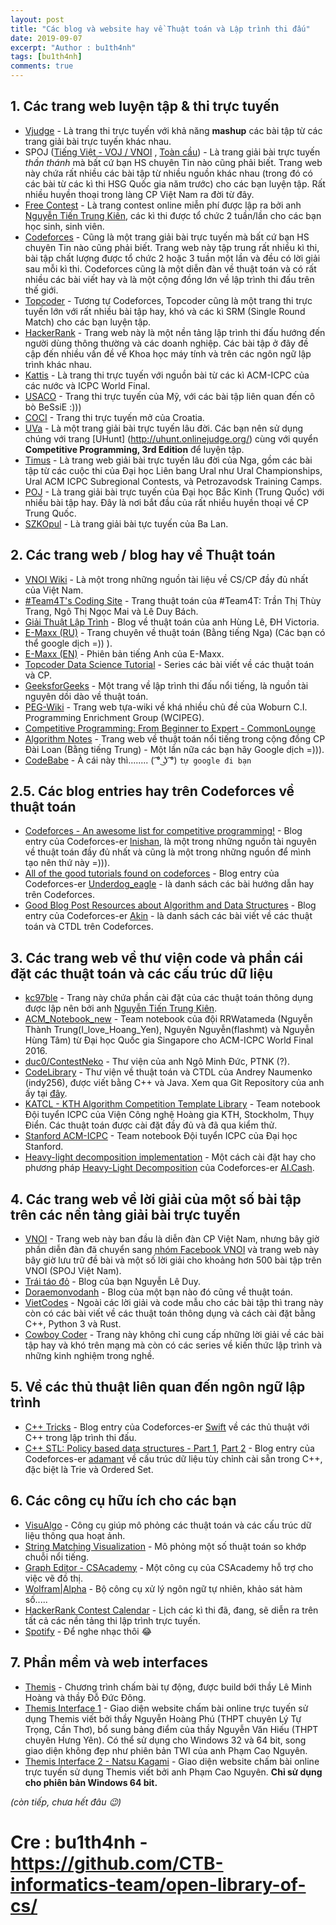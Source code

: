 ```yaml
---
layout: post
title: "Các blog và website hay về Thuật toán và Lập trình thi đấu"
date: 2019-09-07
excerpt: "Author : bu1th4nh"
tags: [bu1th4nh]
comments: true
---
```

## 1. Các trang web luyện tập & thi trực tuyến
   * [Vjudge](https://vjudge.net/) - Là trang thi trực tuyến với khả năng **mashup** các bài tập từ các trang giải bài trực tuyến khác nhau.
   * SPOJ ([Tiếng Việt - VOJ / VNOI](http://vn.spoj.com) , [Toàn cầu](https://www.spoj.com/)) - Là trang giải bài trực tuyến _thần thánh_ mà bất cứ bạn HS chuyên Tin nào cũng phải biết. Trang web này chứa rất nhiều các bài tập từ nhiều nguồn khác nhau (trong đó có các bài từ các kì thi HSG Quốc gia năm trước) cho các bạn luyện tập. Rất nhiều huyền thoại trong làng CP Việt Nam ra đời từ đây.
   * [Free Contest](https://freecontest.xyz/home) - Là trang contest online miễn phí được lập ra bởi anh [Nguyễn Tiến Trung Kiên](https://www.facebook.com/nttkien), các kì thi được tổ chức 2 tuần/lần cho các bạn học sinh, sinh viên.
   * [Codeforces](https://codeforces.com/) - Cũng là một trang giải bài trực tuyến mà bất cứ bạn HS chuyên Tin nào cũng phải biết. Trang web này tập trung rất nhiều kì thi, bài tập chất lượng được tổ chức 2 hoặc 3 tuần một lần và đều có lời giải sau mỗi kì thi. Codeforces cũng là một diễn đàn về thuật toán và có rất nhiều các bài viết hay và là một cộng đồng lớn về lập trình thi đấu trên thế giới.
   * [Topcoder](https://www.topcoder.com/) - Tương tự Codeforces, Topcoder cũng là một trang thi trực tuyến lớn với rất nhiều bài tập hay, khó và các kì SRM (Single Round Match) cho các bạn luyện tập.
   * [HackerRank](https://www.hackerrank.com/) - Trang web này là một nền tảng lập trình thi đấu hướng đến người dùng thông thường và các doanh nghiệp. Các bài tập ở đây đề cập đến nhiều vấn đề về Khoa học máy tính và trên các ngôn ngữ lập trình khác nhau.
   * [Kattis](https://open.kattis.com) - Là trang thi trực tuyến với nguồn bài từ các kì ACM-ICPC của các nước và ICPC World Final.
   * [USACO](http://www.usaco.org/) - Trang thi trực tuyến của Mỹ, với các bài tập liên quan đến cô bò BeSsiE :)))
   * [COCI](http://www.hsin.hr/coci/) - Trang thi trực tuyến mở của Croatia.
   * [UVa](https://uva.onlinejudge.org/) - Là một trang giải bài trực tuyến lâu đời. Các bạn nên sử dụng chúng với trang [UHunt]  (http://uhunt.onlinejudge.org/) cùng với quyển **Competitive Programming, 3rd Edition** để luyện tập.
   * [Timus](http://acm.timus.ru/) - Là trang web giải bài trực tuyến lâu đời của Nga, gồm các bài tập từ các cuộc thi của Đại học Liên bang Ural như Ural Championships, Ural ACM ICPC Subregional Contests, và Petrozavodsk Training Camps.
   * [POJ](http://poj.org/) - Là trang giải bài trực tuyến của Đại học Bắc Kinh (Trung Quốc) với nhiều bài tập hay. Đây là nơi bắt đầu của rất nhiều huyền thoại về CP Trung Quốc. 
   * [SZKOpul](https://szkopul.edu.pl/p/default/problemset_eng) - Là trang giải bài tực tuyến của Ba Lan.

## 2. Các trang web / blog hay về Thuật toán
   * [VNOI Wiki](vnoi.info/wiki/home) - Là một trong những nguồn tài liệu về CS/CP đầy đủ nhất của Việt Nam.
   * [#Team4T's Coding Site](https://thuytrangcoding.wordpress.com/) - Trang thuật toán của #Team4T: Trần Thị Thùy Trang, Ngô Thị Ngọc Mai và Lê Duy Bách.
   * [Giải Thuật Lập Trình](http://www.giaithuatlaptrinh.com/?page_id=4) - Blog về thuật toán của anh Hùng Lê, ĐH Victoria.
   * [E-Maxx (RU)](http://emaxx.ru) - Trang chuyên về thuật toán (Bằng tiếng Nga) (Các bạn có thể google dịch =)) ).
   * [E-Maxx (EN)](http://cp-algorithms.com/) - Phiên bản tiếng Anh của E-Maxx.  
   * [Topcoder Data Science Tutorial](https://www.topcoder.com/community/data-science/data-science-tutorials/) - Series các bài viết về các thuật toán và CP.
   * [GeeksforGeeks](https://www.geeksforgeeks.org) - Một trang về lập trình thi đấu nổi tiếng, là nguồn tài nguyên dồi dào về thuật toán.
   * [PEG-Wiki](http://wcipeg.com/wiki/Main_Page) - Trang web tựa-wiki về khá nhiều chủ đề của Woburn C.I. Programming Enrichment Group (WCIPEG).
   * [Competitive Programming: From Beginner to Expert - CommonLounge](https://www.commonlounge.com/discussion/5d2822257dfa49328d85fd27cf114441/main?r=fbp&p=cp)
   * [Algorithm Notes](http://www.csie.ntnu.edu.tw/~u91029/) - Trang web về thuật toán nổi tiếng trong cộng đồng CP Đài Loan (Bằng tiếng Trung) - Một lần nữa các bạn hãy Google dịch =))).
   * [CodeBabe]() - À cái này thì........ ( ͡° ͜ʖ ͡°) `tự google đi bạn`
   
## 2.5. Các blog entries hay trên Codeforces về thuật toán   
   * [Codeforces - An awesome list for competitive programming!](https://codeforces.com/blog/entry/23054?mobile=false&locale=en) - Blog entry của Codeforces-er [lnishan](https://codeforces.com/profile/lnishan), là một trong những nguồn tài nguyên về thuật toán đầy đủ nhất và cũng là một trong những nguồn để mình tạo nên thứ này =))).
   * [All of the good tutorials found on codeforces](https://codeforces.com/blog/entry/57282) - Blog entry của Codeforces-er [Underdog_eagle](https://codeforces.com/profile/Underdog_eagle) - là danh sách các bài hướng dẫn hay trên Codeforces.
   * [Good Blog Post Resources about Algorithm and Data Structures](https://codeforces.com/blog/entry/13529) - Blog entry của Codeforces-er [Akin](https://codeforces.com/profile/Akin) - là danh sách các bài viết về các thuật toán và CTDL trên Codeforces.
   
   
## 3. Các trang web về thư viện code và phần cái đặt các thuật toán và các cấu trúc dữ liệu
   * [kc97ble](https://sites.google.com/site/kc97ble/) - Trang này chứa phần cài đặt của các thuật toán thông dụng được lập nên bởi anh [Nguyễn Tiến Trung Kiên](https://www.facebook.com/nttkien).
   * [ACM_Notebook_new](https://github.com/ngthanhtrung23/ACM_Notebook_new) - Team notebook của đội RRWatameda (Nguyễn Thành Trung(I_love_Hoang_Yen), Nguyên Nguyễn(flashmt) và Nguyễn Hùng Tâm) từ Đại học Quốc gia Singapore cho ACM-ICPC World Final 2016.
   * [duc0/ContestNeko](https://github.com/duc0/ContestNeko) - Thư viện của anh Ngô Minh Đức, PTNK (?).
   * [CodeLibrary](http://code-library.herokuapp.com/) - Thư viện về thuật toán và CTDL của Andrey Naumenko (indy256), được viết bằng C++ và Java. Xem qua Git Repository của anh ấy tại [đây](https://github.com/indy256/codelibrary).
   * [KATCL - KTH Algorithm Competition Template Library](https://github.com/kth-competitive-programming/kactl) - Team notebook Đội tuyển ICPC của Viện Công nghệ Hoàng gia KTH, Stockholm, Thụy Điển. Các thuật toán được cài đặt đầy đủ và đã qua kiểm thử.
   * [Stanford ACM-ICPC](https://github.com/jaehyunp/stanfordacm) - Team notebook Đội tuyển ICPC của Đại học Stanford.
   * [Heavy-light decomposition implementation](https://codeforces.com/blog/entry/22072) - Một cách cài đặt hay cho phương pháp [Heavy-Light Decomposition](https://vnoi.info/wiki/algo/data-structures/heavy-light-decomposition) của Codeforces-er [AI.Cash](https://codeforces.com/profile/Al.Cash).

## 4. Các trang web về lời giải của một số bài tập trên các nền tảng giải bài trực tuyến
   * [VNOI](http://vnoi.info/problems/list/) - Trang web này ban đầu là diễn đàn CP Việt Nam, nhưng bây giờ phần diễn đàn đã chuyển sang [nhóm Facebook VNOI](https://www.facebook.com/groups/VNOIForum/) và trang web này bây giờ lưu trữ đề bài và một số lời giải cho khoảng hơn 500 bài tập trên VNOI (SPOJ Việt Nam).
   * [Trái táo đỏ](https://traitaodo.wordpress.com/) - Blog của bạn Nguyễn Lê Duy.
   * [Doraemonvodanh](https://doraemonvodanh.wordpress.com/) - Blog của một bạn nào đó cũng về thuật toán.
   * [VietCodes](https://vietcodes.github.io/) - Ngoài các lời giải và code mẫu cho các bài tập thì trang này còn có các bài viết về các thuật toán thông dụng và cách cài đặt bằng C++, Python 3 và Rust.
   * [Cowboy Coder](https://cowboycoder.tech/) - Trang này không chỉ cung cấp những lời giải về các bài tập hay và khó trên mạng mà còn có các series về kiến thức lập trình và những kinh nghiệm trong nghề.
   
## 5. Về các thủ thuật liên quan đến ngôn ngữ lập trình
   * [C++ Tricks](https://codeforces.com/blog/entry/15643) - Blog entry của Codeforces-er [Swift](https://codeforces.com/profile/Swift) về các thủ thuật với C++ trong lập trình thi đấu.
   * [C++ STL: Policy based data structures - Part 1](https://codeforces.com/blog/entry/11080), [Part 2](http://codeforces.com/blog/entry/13279) - Blog entry của Codeforces-er [adamant](https://codeforces.com/profile/adamant) về cấu trúc dữ liệu tùy chỉnh cài sẵn trong C++, đặc biệt là Trie và Ordered Set.
   
## 6. Các công cụ hữu ích cho các bạn
   * [VisuAlgo](https://visualgo.net/vi) - Công cụ giúp mô phỏng các thuật toán và các cấu trúc dữ liệu thông qua hoạt ảnh.
   * [String Matching Visualization](http://whocouldthat.be/visualizing-string-matching/) - Mô phỏng một số thuật toán so khớp chuỗi nổi tiếng.
   * [Graph Editor - CSAcademy](https://csacademy.com/app/graph_editor/) - Một công cụ của CSAcademy hỗ trợ cho việc vẽ đồ thị.
   * [Wolfram|Alpha](https://wolframalpha.com) - Bộ công cụ xử lý ngôn ngữ tự nhiên, khảo sát hàm số.....
   * [HackerRank Contest Calendar](https://www.hackerrank.com/calendar) - Lịch các kì thi đã, đang, sẽ diễn ra trên tất cả các nền tảng thi lập trình trực tuyến.
   * [Spotify](https://open.spotify.com) - Để nghe nhạc thôi 😂
   
## 7. Phần mềm và web interfaces
   * [Themis](https://dsapblog.wordpress.com/2013/12/24/themis/) - Chương trình chấm bài tự động, được build bới thầy Lê Minh Hoàng và thầy Đỗ Đức Đông.
   * [Themis Interface 1](http://www.mediafire.com/file/s8as1dtbqas7cxj/JUDGER.zip) - Giao diện website chấm bài online trực tuyến sử dụng Themis viết bởi thầy Nguyễn Hoàng Phú (THPT chuyên Lý Tự Trọng, Cần Thơ), bổ sung bảng điểm của thầy Nguyễn Văn Hiếu (THPT chuyên Hưng Yên). Có thể sử dụng cho Windows 32 và 64 bit, song giao diện không đẹp như phiên bản TWI của anh Phạm Cao Nguyên.
   * [Themis Interface 2 - Natsu Kagami](https://github.com/natsukagami/themis-web-interface/releases) - Giao diện website chấm bài online trực tuyến sử dụng Themis viết bởi anh Phạm Cao Nguyên. **Chỉ sử dụng cho phiên bản Windows 64 bit.**
   
   
   _(còn tiếp, chưa hết đâu :wink:)_

   # Cre : bu1th4nh - https://github.com/CTB-informatics-team/open-library-of-cs/
   
